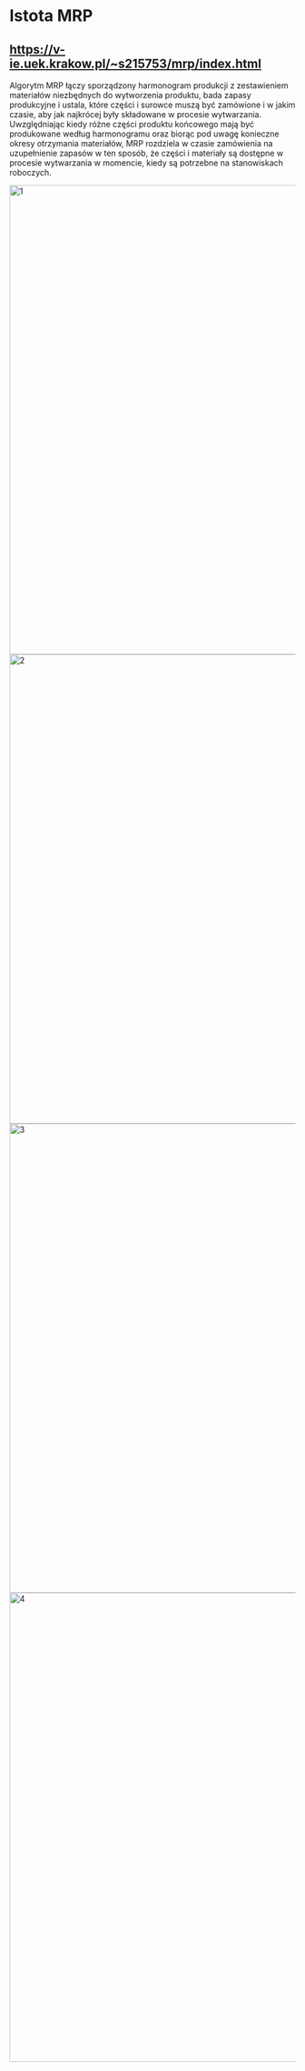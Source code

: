 # Istota MRP
## https://v-ie.uek.krakow.pl/~s215753/mrp/index.html
 Algorytm MRP łączy sporządzony harmonogram produkcji z
zestawieniem materiałów niezbędnych do wytworzenia
produktu, bada zapasy produkcyjne i ustala, które części i
surowce muszą być zamówione i w jakim czasie, aby jak
najkrócej były składowane w procesie wytwarzania.
 Uwzględniając kiedy różne części produktu końcowego
mają być produkowane według harmonogramu oraz biorąc
pod uwagę konieczne okresy otrzymania materiałów, MRP
rozdziela w czasie zamówienia na uzupełnienie zapasów w
ten sposób, że części i materiały są dostępne w procesie
wytwarzania w momencie, kiedy są potrzebne na
stanowiskach roboczych.

<img width="825" alt="1" src="https://user-images.githubusercontent.com/56255569/161637818-b8b6975b-26d9-4301-a2fe-39312d0c8b2c.png">
<img width="825" alt="2" src="https://user-images.githubusercontent.com/56255569/161637827-e52bfa31-6835-4211-939e-a93c0d592b36.png">
<img width="825" alt="3" src="https://user-images.githubusercontent.com/56255569/161637832-c8d4e1f4-04f5-46c9-a6a0-9dbd8edca549.png">
<img width="825" alt="4" src="https://user-images.githubusercontent.com/56255569/161637834-8986274c-57d2-401b-a2a8-b413beb11100.png">

